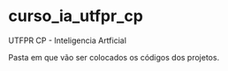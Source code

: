 curso_ia_utfpr_cp
=================

UTFPR CP - Inteligencia Artficial

Pasta em que vão ser colocados os códigos dos projetos.

